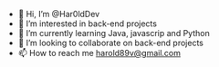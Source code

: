 - 👋 Hi, I’m @Har0ldDev
- 👀 I’m interested in back-end projects
- 🌱 I’m currently learning Java, javascrip and Python
- 💞️ I’m looking to collaborate on back-end projects
- 📫 How to reach me harold89v@gmail.com

<!---
Har0ldDev/Har0ldDev is a ✨ special ✨ repository because its `README.md` (this file) appears on your GitHub profile.
You can click the Preview link to take a look at your changes.
--->
